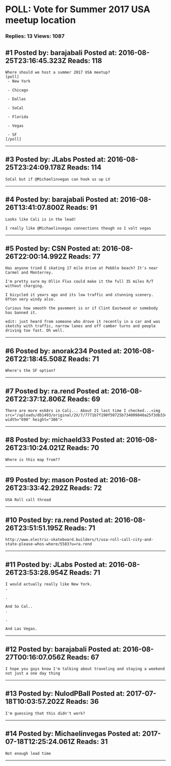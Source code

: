 # POLL: Vote for Summer 2017 USA meetup location

### Replies: 13 Views: 1087

## \#1 Posted by: barajabali Posted at: 2016-08-25T23:16:45.323Z Reads: 118

```
Where should we host a summer 2017 USA meetup?
[poll]
 - New York

 - Chicago

 - Dallas

 - SoCal

 - Florida

 - Vegas

 - SF
[/poll]
```

---
## \#3 Posted by: JLabs Posted at: 2016-08-25T23:24:09.178Z Reads: 114

```
SoCal but if @Michaelinvegas can hook us up LV
```

---
## \#4 Posted by: barajabali Posted at: 2016-08-26T13:41:07.800Z Reads: 91

```
Looks like Cali is in the lead!

I really like @Michaelinvegas connections though so I volt vegas
```

---
## \#5 Posted by: CSN Posted at: 2016-08-26T22:00:14.992Z Reads: 77

```
Has anyone tried E skating 17 mile drive at Pebble beach? It's near Carmel and Monterrey.

I'm pretty sure my Ollin Flux could make it the full 35 miles R/T without charging.

I bicycled it years ago and its low traffic and stunning scenery. Often very windy also.

Curious how smooth the pavement is or if Clint Eastwood or somebody has banned it.

edit: just heard from someone who drove it recently in a car and was sketchy with traffic, narrow lanes and off camber turns and people driving too fast. Oh well.
```

---
## \#6 Posted by: anorak234 Posted at: 2016-08-26T22:18:45.508Z Reads: 71

```
Where's the SF option?
```

---
## \#7 Posted by: ra.rend Posted at: 2016-08-26T22:37:12.806Z Reads: 69

```
There are more esk8rs in Cali... About 21 last time I checked...<img src="/uploads/db1493/original/2X/7/7771b7f190f50725b734009840a25f3db3346095.png" width="690" height="386">
```

---
## \#8 Posted by: michaeld33 Posted at: 2016-08-26T23:10:24.021Z Reads: 70

```
Where is this map from??
```

---
## \#9 Posted by: mason Posted at: 2016-08-26T23:33:42.292Z Reads: 72

```
USA Roll call thread
```

---
## \#10 Posted by: ra.rend Posted at: 2016-08-26T23:51:51.195Z Reads: 71

```
http://www.electric-skateboard.builders/t/usa-roll-call-city-and-state-please-whos-where/5583?u=ra.rend
```

---
## \#11 Posted by: JLabs Posted at: 2016-08-26T23:53:28.954Z Reads: 71

```
I would actually really like New York.
.

.

And So Cal..
.

.

And Las Vegas.
```

---
## \#12 Posted by: barajabali Posted at: 2016-08-27T00:16:07.056Z Reads: 67

```
I hope you guys know I'm talking about traveling and staying a weekend not just a one day thing
```

---
## \#13 Posted by: NulodPBall Posted at: 2017-07-18T10:03:57.202Z Reads: 36

```
I'm guessing that this didn't work?
```

---
## \#14 Posted by: Michaelinvegas Posted at: 2017-07-18T12:25:24.061Z Reads: 31

```
Not enough lead time
```

---
